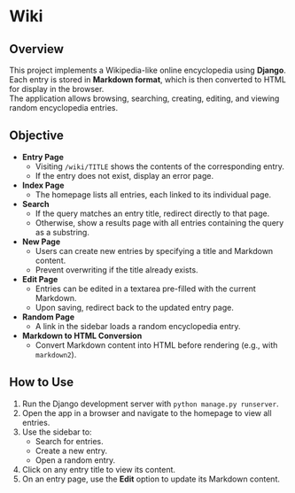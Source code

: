 # Wiki

## Overview
This project implements a Wikipedia-like online encyclopedia using **Django**.  
Each entry is stored in **Markdown format**, which is then converted to HTML for display in the browser.  
The application allows browsing, searching, creating, editing, and viewing random encyclopedia entries.

## Objective
- **Entry Page**  
  - Visiting `/wiki/TITLE` shows the contents of the corresponding entry.  
  - If the entry does not exist, display an error page.  
- **Index Page**  
  - The homepage lists all entries, each linked to its individual page.  
- **Search**  
  - If the query matches an entry title, redirect directly to that page.  
  - Otherwise, show a results page with all entries containing the query as a substring.  
- **New Page**  
  - Users can create new entries by specifying a title and Markdown content.  
  - Prevent overwriting if the title already exists.  
- **Edit Page**  
  - Entries can be edited in a textarea pre-filled with the current Markdown.  
  - Upon saving, redirect back to the updated entry page.  
- **Random Page**  
  - A link in the sidebar loads a random encyclopedia entry.  
- **Markdown to HTML Conversion**  
  - Convert Markdown content into HTML before rendering (e.g., with `markdown2`).  

## How to Use
1. Run the Django development server with `python manage.py runserver`.  
2. Open the app in a browser and navigate to the homepage to view all entries.  
3. Use the sidebar to:  
   - Search for entries.  
   - Create a new entry.  
   - Open a random entry.  
4. Click on any entry title to view its content.  
5. On an entry page, use the **Edit** option to update its Markdown content.  
